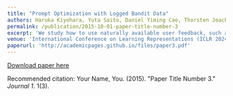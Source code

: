 ```yaml
---
title: "Prompt Optimization with Logged Bandit Data"
authors: Haruka Kiyohara, Yuta Saito, Daniel Yiming Cao, Thorsten Joachims
permalink: /publication/2015-10-01-paper-title-number-3
excerpt: 'We study how to use naturally available user feedback, such as clicks, to optimize a prompt policy for generating sentences with large language models (LLMs). Naive approaches, including regression-based and importance sampling-based ones, suffer either from biased log data or variance caused by the large action space of prompt. To circumvent these challenges, we propose a way to leverage similarity and smoothness in the (generated) sentence embedding space, substantially reducing variance in the policy gradients while maintaining a small bias. Initial experiments on synthetic data demonstrate the effectiveness of our approach. We also plan to publish the extended benchmark and simulator as open-source software. '
venue: 'International Conference on Learning Representations (ICLR 2024)'
paperurl: 'http://academicpages.github.io/files/paper3.pdf'
---
```



[Download paper here](http://academicpages.github.io/files/paper3.pdf)

Recommended citation: Your Name, You. (2015). "Paper Title Number 3." <i>Journal 1</i>. 1(3).

